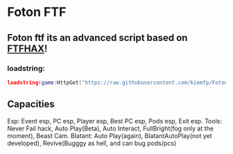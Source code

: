 # Foton FTF
## Foton ftf its an advanced script based on [FTFHAX](https://github.com/FieryWolfLevi/roblox-scripts/blob/main/FTFHAX.lua)!

### loadstring:
```lua
loadstring(game:HttpGet("https://raw.githubusercontent.com/kiemfp/FotonFleeTheFacility/refs/heads/main/Init.lua",true))()
```

## Capacities
Esp: Event esp, PC esp, Player esp, Best PC esp, Pods esp, Exit esp.
Tools: Never Fail hack, Auto Play(Beta), Auto Interact, FullBright(fog only at the moment), Beast Cam.
Blatant: Auto Play(again), BlatantAutoPlay(not yet developed), Revive(Bugggy as hell, and can bug pods/pcs)
